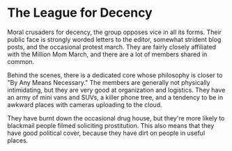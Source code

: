 # The League for Decency

Moral crusaders for decency, the group opposes vice in all its forms.  Their public face is strongly worded letters to the editor, somewhat strident blog posts, and the occasional protest march.  They are fairly closely affiliated with the Million Mom March, and there are a lot of members shared in common.  

Behind the scenes, there is a dedicated core whose philosophy is closer to "By Any Means Necessary."  The members are generally not physically intimidating, but they are very good at organization and logistics.  They have an army of mini vans and SUVs, a killer phone tree, and a tendency to be in awkward places with cameras uploading to the cloud.

They have burnt down the occasional drug house, but they're more likely to blackmail people filmed soliciting prostitution.  This also means that they have good political cover, because they have dirt on people in useful places.